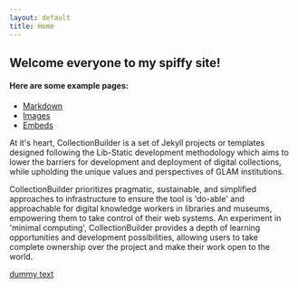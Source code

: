 ```yaml
---
layout: default
title: Home
---
```


## Welcome everyone to my spiffy site!


#### Here are some example pages:

- [Markdown](02-markdown-examples)
- [Images](03-images-examples)
- [Embeds](04-embeds-examples)

At it's heart, CollectionBuilder is a set of Jekyll projects or templates designed following the Lib-Static development methodology which aims to lower the barriers for development and deployment of digital collections, while upholding the unique values and perspectives of GLAM institutions.

CollectionBuilder prioritizes pragmatic, sustainable, and simplified approaches to infrastructure to ensure the tool is 'do-able' and approachable for digital knowledge workers in libraries and museums, empowering them to take control of their web systems. An experiment in 'minimal computing', CollectionBuilder provides a depth of learning opportunities and development possibilities, allowing users to take complete ownership over the project and make their work open to the world.

[dummy text](https://collectionbuilder.github.io)

